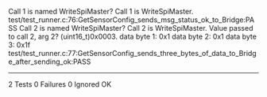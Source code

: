 Call 1 is named WriteSpiMaster? Call 1 is WriteSpiMaster.
test/test_runner.c:76:GetSensorConfig_sends_msg_status_ok_to_Bridge:PASS
Call 2 is named WriteSpiMaster? Call 2 is WriteSpiMaster.
Value passed to call 2, arg 2? (uint16_t)0x0003.
data byte 1: 0x1
data byte 2: 0x1
data byte 3: 0x1f
test/test_runner.c:77:GetSensorConfig_sends_three_bytes_of_data_to_Bridge_after_sending_ok:PASS

-----------------------
2 Tests 0 Failures 0 Ignored 
OK
